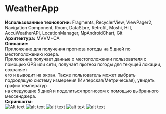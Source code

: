 # WeatherApp  
**Использованные технологии:** Fragments, RecyclerView, ViewPager2, Navigation Component, Room, DataStore, Retrofit, Moshi, Hilt, AccuWeatherAPI,   LocationManager, MpAndroidChart, Git  
**Архитектура:** MVVM+CA  
**Описание:**  
Приложение для получения прогноза погоды на 5 дней по местоположению юзера.  
Приложение получает данные о местоположении пользователя с помощью GPS или сети, получает прогноз погоды для текущей локации, сохраняет  
его и выводит на экран. Также пользователь может выбрать подходящую систему измерения (Имперская/Метрическая), увидеть график температур  
на следующие 5 дней и поделиться прогнозом с помощью выбранного мессенджера.  
**Скриншоты:**   
![Alt text](https://github.com/markvtailor/WeatherApp/blob/master/1.jpg?raw=true)
![alt text](https://github.com/markvtailor/WeatherApp/blob/master/2.jpg?raw=true)
![alt text](https://github.com/markvtailor/WeatherApp/blob/master/3.jpg?raw=true)
![alt text](https://github.com/markvtailor/WeatherApp/blob/master/4.jpg?raw=true)
![alt text](https://github.com/markvtailor/WeatherApp/blob/master/5.jpg?raw=true)


